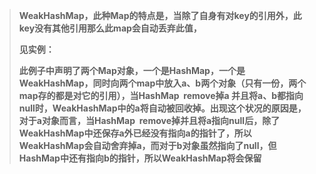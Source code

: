 > **WeakHashMap，此种Map的特点是，当除了自身有对key的引用外，此key没有其他引用那么此map会自动丢弃此值，**
>
> **见实例：**
>
> **此例子中声明了两个Map对象，一个是HashMap，一个是WeakHashMap，同时向两个map中放入a、b两个对象（只有一份，两个map存的都是对它的引用），当HashMap  remove掉a 并且将a、b都指向null时，WeakHashMap中的a将自动被回收掉。出现这个状况的原因是，对于a对象而言，当HashMap  remove掉并且将a指向null后，除了WeakHashMap中还保存a外已经没有指向a的指针了，所以WeakHashMap会自动舍弃掉a，而对于b对象虽然指向了null，但HashMap中还有指向b的指针，所以WeakHashMap将会保留**



